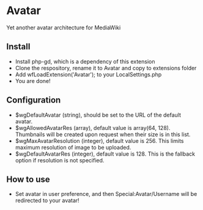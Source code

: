 # Avatar
Yet another avatar architecture for MediaWiki

## Install
* Install php-gd, which is a dependency of this extension
* Clone the respository, rename it to Avatar and copy to extensions folder
* Add wfLoadExtension('Avatar'); to your LocalSettings.php
* You are done!

## Configuration
* $wgDefaultAvatar (string), should be set to the URL of the default avatar.
* $wgAllowedAvatarRes (array), default value is array(64, 128). Thumbnails will be created upon request when their size is in this list.
* $wgMaxAvatarResolution (integer), default value is 256. This limits maximum resolution of image to be uploaded.
* $wgDefaultAvatarRes (integer), default value is 128. This is the fallback option if resolution is not specified.

## How to use
* Set avatar in user preference, and then Special:Avatar/Username will be redirected to your avatar!
